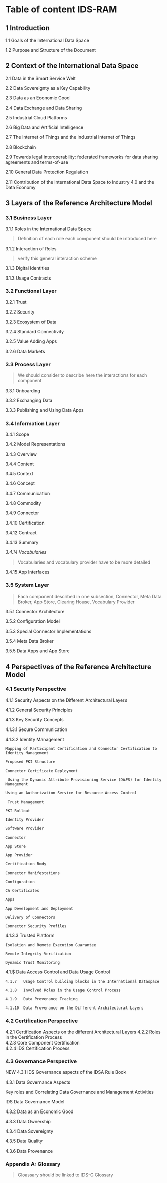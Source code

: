 # Table of content IDS-RAM

## 1	Introduction	

1.1	Goals of the International Data Space	

1.2	Purpose and Structure of the Document	


## 2	Context of the International Data Space	

2.1	Data in the Smart Service Welt	

2.2	Data Sovereignty as a Key Capability	

2.3	Data as an Economic Good	

2.4	Data Exchange and Data Sharing	

2.5	Industrial Cloud Platforms	

2.6	Big Data and Artificial Intelligence	

2.7	The Internet of Things and the Industrial Internet of Things

2.8	Blockchain	

2.9 Towards legal interoperability: federated frameworks for data sharing agreements and terms-of-use

2.10 General Data Protection Regulation

2.11	Contribution of the International Data Space to Industry 4.0 and the Data Economy	


## 3	Layers of the Reference Architecture Model	

### 3.1	Business Layer	


3.1.1	Roles in the International Data Space	
 > Definition of each role
 > each component should be introduced here

3.1.2	Interaction of Roles
> verify this general interaction scheme

3.1.3 Digital Identities

3.1.3	Usage Contracts	

### 3.2	Functional Layer	

3.2.1	Trust	

3.2.2	Security	

3.2.3	Ecosystem of Data	

3.2.4	Standard Connectivity	

3.2.5	Value Adding Apps	

3.2.6	Data Markets

### 3.3	Process Layer	

> We should consider to describe here the interactions for each component

3.3.1 Onboarding

3.3.2	Exchanging Data	

3.3.3	Publishing and Using Data Apps	


### 3.4	Information Layer	

3.4.1	Scope	

3.4.2	Model Representations	

3.4.3	Overview

3.4.4	Content	

3.4.5	Context	

3.4.6	Concept	

3.4.7	Communication	

3.4.8	Commodity	

3.4.9	Connector	

3.4.10	Certification	

3.4.12	Contract	

3.4.13	Summary	

*3.4.14	Vocabularies*

> Vocabularies and vocabulary provider have to be more detailed

3.4.15	App Interfaces


### 3.5	System Layer	

> Each component described in one subsection, Connector, Meta Data Broker, App Store, Clearing House, Vocabulary Provider

3.5.1	Connector Architecture	

3.5.2	Configuration Model	

3.5.3	Special Connector Implementations	


3.5.4	Meta Data Broker	

3.5.5 Data Apps and App Store


## 4	Perspectives of the Reference Architecture Model	

### 4.1	Security Perspective	

4.1.1	Security Aspects on the Different Architectural Layers	

4.1.2	General Security Principles	

4.1.3	Key Security Concepts

 4.1.3.1 Secure Communication

  4.1.3.2 Identity Management

    Mapping of Participant Certification and Connector Certification to Identity Management
 
    Proposed PKI Structure
  
    Connector Certificate Deployment
  
     Using the Dynamic Attribute Provisioning Service (DAPS) for Identity Management
  
    Using an Authorization Service for Resource Access Control
  
     Trust Management
    
    PKI Rollout
    
    Identity Provider
    
    Software Provider
    
    Connector
    
    App Store
    
    App Provider
    
    Certification Body
    
    Connector Manifestations
    
    Configuration
    
    CA Certificates
    
    Apps
    
    App Development and Deployment
    
    Delivery of Connectors
    
    Connector Security Profiles
  
  4.1.3.3 Trusted Platform
    
    Isolation and Remote Execution Guarantee
    
    Remote Integrity Verification
    
    Dynamic Trust Monitoring

	

4.1.$	Data Access Control  and Data Usage Control	

    4.1.7	Usage Control building blocks in the International Dataspace	

    4.1.8	Involved Roles in the Usage Control Process	

    4.1.9	Data Provenance Tracking	

    4.1.10	Data Provenance on the Different Architectural Layers	

### 4.2	Certification Perspective	

4.2.1	Certification Aspects on the different Architectural Layers
4.2.2	Roles in the Certification Process	
4.2.3	Core Component Certification	
4.2.4	IDS Certification Process

### 4.3	Governance Perspective	

NEW 4.3.1 IDS Governance aspects of the IDSA Rule Book

4.3.1	Data Governance Aspects	
  
  Key roles and Correlating Data Governance and Management Activities
  
  IDS Data Governance Model

4.3.2	Data as an Economic Good


4.3.3	Data Ownership


4.3.4	Data Sovereignty	

4.3.5	Data Quality	

4.3.6	Data Provenance	


### Appendix A: Glossary	
> Gloassary should be linked to IDS-G Glossary

